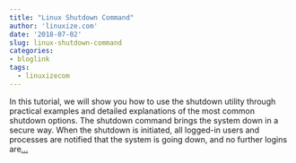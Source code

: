 ```yaml
---
title: "Linux Shutdown Command"
author: 'linuxize.com'
date: '2018-07-02'
slug: linux-shutdown-command
categories:
- bloglink
tags:
  - linuxizecom
---
```


In this tutorial, we will show you how to use the shutdown utility through practical examples and detailed explanations of the most common shutdown options. The shutdown command brings the system down in a secure way. When the shutdown is initiated, all logged-in users and processes are notified that the system is going down, and no further logins are[... <i class="fas fa-external-link-alt"></i>](https://linuxize.com/post/linux-shutdown-command/)

